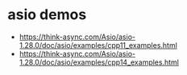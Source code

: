 # asio demos

- https://think-async.com/Asio/asio-1.28.0/doc/asio/examples/cpp11_examples.html
- https://think-async.com/Asio/asio-1.28.0/doc/asio/examples/cpp14_examples.html
